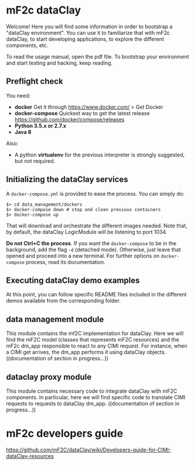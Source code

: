 # mF2c dataClay

Welcome! Here you will find some information in order to bootstrap
a "dataClay environment". You can use it to familiarize that with
mF2c dataClay, to start developing applications, to explore the different
components, etc.

To read the usage manual, open the pdf file. To bootstrap your environment
and start testing and hacking, keep reading.

## Preflight check

You need:

  - **docker** Get it through https://www.docker.com/ > Get Docker
  - **docker-compose** Quickest way to get the latest release https://github.com/docker/compose/releases
  - **Python 3.5.x or 2.7.x**
  - **Java 8**

Also:
  - A python **virtualenv** for the previous interpreter is strongly suggested, but not required.


## Initializing the dataClay services

A `docker-compose.yml` is provided to ease the process. You can simply do:

    $> cd data_management/dockers
    $> docker-compose down # stop and clean previous containers
    $> docker-compose up

That will download and orchestrate the different images needed. Note that, 
by default, the dataClay LogicModule will be listening to port 1034.

**Do not Ctrl+C the process**. If you want the `docker-compose` to be in the
background, add the flag `-d` (detached mode). Otherwise, just leave that 
opened and proceed into a new terminal. For further options on `docker-compose`
process, read its documentation.

## Executing dataClay demo examples

At this point, you can follow specific README files included in the different demos available from the corresponding folder. 

## data management module 

This module contains the mf2C implementation for dataClay. Here we will find the mF2C model (classes 
that represents mF2C resources) and the mF2c dm_app responsible to react to any CIMI request. For 
instance, when a CIMI get arrives, the dm_app performs it using dataClay objects.  
((documentation of section in progress...))

## dataclay proxy module

This module contains necessary code to integrate dataClay with mF2C components. In particular, here
we will find specific code to translate CIMI requests to requests to dataClay dm_app. 
((documentation of section in progress...))

# mF2c developers guide 

https://github.com/mF2C/dataClay/wiki/Developers-guide-for-CIMI-dataClay-resources
